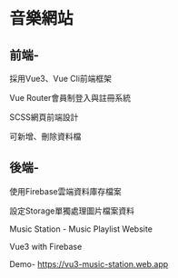 <h1>音樂網站</h1>
<h2>前端-</h2>
<p>採用Vue3、Vue Cli前端框架</p>
<p>Vue Router會員制登入與註冊系統</p>
<p>SCSS網頁前端設計</p>
<p>可新增、刪除資料檔</p>

<h2>後端-</h2>
<p>使用Firebase雲端資料庫存檔案</p>
<p>設定Storage單獨處理圖片檔案資料</p>


Music Station - Music Playlist Website
<p>Vue3 with Firebase</p>

Demo- https://vu3-music-station.web.app
